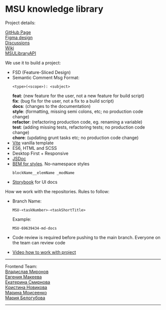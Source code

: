 # MSU knowledge library


Project details:

[GitHub Page](https://mariiabel.github.io/msu-library/dist/)<br>
[Figma design](https://www.figma.com/design/SNHlX8dZEVNcOhyMzh9Asf/DMVN-TZ?node-id=0-1&t=U0Sg0IhMcvOlFqSs-0) <br>
[Discussions](https://github.com/MariiaBel/msu-library/discussions)<br>
[Wiki](https://github.com/MariiaBel/msu-library/wiki/Instractions)<br>
[MSULibraryAPI](https://app.swaggerhub.com/apis-docs/MariiaBel/MSULibraryAPI/1.0.0)<br>

We use it to build a project:

- FSD (Feature-Sliced Design)
- Semantic Comment Msg
  Format:
  ```
  <type>(<scope>): <subject>
  ```
  **feat**: (new feature for the user, not a new feature for build script)<br>
  **fix**: (bug fix for the user, not a fix to a build script)<br>
  **docs**: (changes to the documentation)<br>
  **style**: (formatting, missing semi colons, etc; no production code change)<br>
  **refactor**: (refactoring production code, eg. renaming a variable)<br>
  **test**: (adding missing tests, refactoring tests; no production code change)<br>
  **chore**: (updating grunt tasks etc; no production code change)<br>
- [Vite](https://vitejs.dev/) vanilla template
- ES6, HTML and SCSS
- Desktop First + Responsive
- [JSDoc](https://jsdoc.app/)
- [BEM for styles](https://ru.bem.info/methodology/naming-convention/#%D0%BF%D1%80%D0%B0%D0%B2%D0%B8%D0%BB%D0%B0-%D1%84%D0%BE%D1%80%D0%BC%D0%B8%D1%80%D0%BE%D0%B2%D0%B0%D0%BD%D0%B8%D1%8F-%D0%B8%D0%BC%D0%B5%D0%BD). No-namespace styles
    ```
    blockName__elemName _modName
    ```
- [Storybook](https://storybook.js.org/docs) for UI docs


How we work with the repositories. Rules to follow:

- Branch Name:
  ```
  MSU-<taskNumber>-<taskShortTitle>
  ```
  Example:
  ```
  MSU-69639434-md-docs
  ```
- Code review is required before pushing to the main branch. Everyone on the team can review code

- [Video how to work with project](https://drive.google.com/file/d/1srBw3dUKgCt_Z2iNkQ1-uGUTjkZUa-hQ/view?usp=sharing)


---

Frontend Team:<br>
[Владислав Миронов](https://github.com/vladmir26)<br>
[Евгения Макеева](https://github.com/EvaM25)<br>
[Екатерина Смирнова](https://github.com/catherinsmi)<br>
[Кристина Новикова](https://github.com/nookismile)<br>
[Марина Моисеенко](https://github.com/marrollyn)<br>
[Мария Белогубова](https://github.com/mariiabel)

---
